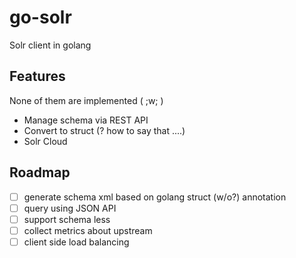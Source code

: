 # go-solr

Solr client in golang

## Features

None of them are implemented ( ;w; )

- Manage schema via REST API
- Convert to struct (? how to say that ....)
- Solr Cloud

## Roadmap

- [ ] generate schema xml based on golang struct (w/o?) annotation
- [ ] query using JSON API
- [ ] support schema less 
- [ ] collect metrics about upstream
- [ ] client side load balancing